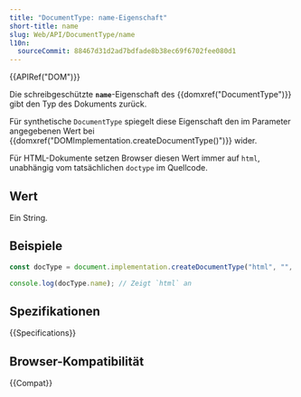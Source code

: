 ```yaml
---
title: "DocumentType: name-Eigenschaft"
short-title: name
slug: Web/API/DocumentType/name
l10n:
  sourceCommit: 88467d31d2ad7bdfade8b38ec69f6702fee080d1
---
```


{{APIRef("DOM")}}

Die schreibgeschützte **`name`**-Eigenschaft des {{domxref("DocumentType")}} gibt den Typ des Dokuments zurück.

Für synthetische `DocumentType` spiegelt diese Eigenschaft den im Parameter angegebenen Wert bei {{domxref("DOMImplementation.createDocumentType()")}} wider.

Für HTML-Dokumente setzen Browser diesen Wert immer auf `html`, unabhängig vom tatsächlichen `doctype` im Quellcode.

## Wert

Ein String.

## Beispiele

```js
const docType = document.implementation.createDocumentType("html", "", "");

console.log(docType.name); // Zeigt `html` an
```

## Spezifikationen

{{Specifications}}

## Browser-Kompatibilität

{{Compat}}
